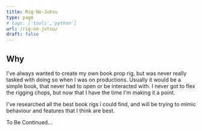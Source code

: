 ```yaml
---
title: Rig-No-Jutsu
type: page
# tags: ['tools','python']
url: /rig-no-jutsu/
draft: false
---
```


## Why
I've always wanted to create my own book prop rig, but was never really tasked with doing so when I was on productions.  Usually it would be a simple book, that never had to open or be interacted with. I never got to flex the rigging chops, but now that I have the time I'm making it a point. 

I've researched all the best book rigs i could find, and will be trying to mimic behaviour and features that I think are best.


To Be Continued...